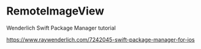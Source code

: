 # RemoteImageView

Wenderlich Swift Package Manager tutorial

https://www.raywenderlich.com/7242045-swift-package-manager-for-ios

